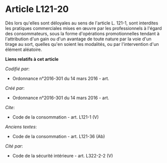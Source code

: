 # Article L121-20

Dès lors qu'elles sont déloyales au sens de l'article L. 121-1, sont interdites les pratiques commerciales mises en œuvre par
les professionnels à l'égard des consommateurs, sous la forme d'opérations promotionnelles tendant à l'attribution d'un gain
ou d'un avantage de toute nature par la voie d'un tirage au sort, quelles qu'en soient les modalités, ou par l'intervention
d'un élément aléatoire.

**Liens relatifs à cet article**

_Codifié par_:

  - Ordonnance n°2016-301 du 14 mars 2016 - art.

_Créé par_:

  - Ordonnance n°2016-301 du 14 mars 2016 - art.

_Cite_:

  - Code de la consommation - art. L121-1 (V)

_Anciens textes_:

  - Code de la consommation - art. L121-36 (Ab)

_Cité par_:

  - Code de la sécurité intérieure - art. L322-2-2 (V)
